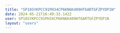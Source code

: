 ```yaml
---
title: "SP10SYKPCC91PH34CP6KN6K409HT6ARTGFZPYDP1N"
date: 2024-05-21T16:49:33.142Z
user: SP10SYKPCC91PH34CP6KN6K409HT6ARTGFZPYDP1N
layout: "users"
---
```

    
